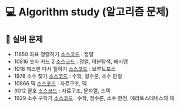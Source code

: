 # 💻 Algorithm study (알고리즘 문제)

## 🌱 실버 문제

- 11650 좌표 정렬하기 [소스코드](https://github.com/wldnd2/Algorithm_study/blob/main/%EC%86%8C%EC%8A%A4%EC%BD%94%EB%93%9C/11650.py) : 정렬
- 10816 숫자 카드 2 [소스코드](https://github.com/wldnd2/Algorithm_study/blob/main/%EC%86%8C%EC%8A%A4%EC%BD%94%EB%93%9C/10816.py) : 정렬, 이분탐색, 해시맵
- 1018 체스판 다시 칠하기 [소스코드](https://github.com/wldnd2/Algorithm_study/blob/main/%EC%86%8C%EC%8A%A4%EC%BD%94%EB%93%9C/1018.py) : 브루트포스
- 1978 소수 찾기 [소스코드](https://github.com/wldnd2/Algorithm_study/blob/main/%EC%86%8C%EC%8A%A4%EC%BD%94%EB%93%9C/1978.py) : 수학, 정수론, 소수 판정
- 10866 덱 [소스코드](https://github.com/wldnd2/Algorithm_study/blob/main/%EC%86%8C%EC%8A%A4%EC%BD%94%EB%93%9C/10866.py) : 자료구조, 덱
- 9012 괄호 [소스코드](https://github.com/wldnd2/Algorithm_study/blob/main/%EC%86%8C%EC%8A%A4%EC%BD%94%EB%93%9C/9012.py) : 자료구조, 문자열, 스택
- 1929 소수 구하기 [소스코드](https://github.com/wldnd2/Algorithm_study/blob/main/%EC%86%8C%EC%8A%A4%EC%BD%94%EB%93%9C/1929.py) : 수학, 정수론, 소수 판정, 에라토스테네스의 체
